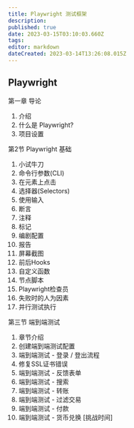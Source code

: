 ```yaml
---
title: Playwright 测试框架
description: 
published: true
date: 2023-03-15T03:10:03.660Z
tags: 
editor: markdown
dateCreated: 2023-03-14T13:26:08.015Z
---
```


## Playwright 

第一章 导论
1. 介绍
2. 什么是 Playwright?
3. 项目设置

第2节 Playwright 基础
1. 小试牛刀
2. 命令行参数(CLI)
3. 在元素上点击
4. 选择器(Selectors)
5. 使用输入
6. 断言
7. 注释
8. 标记
9. 编剧配置
10. 报告
11. 屏幕截图
12. 前后Hooks
13. 自定义函数
14. 节点脚本
15. Playwright检查员
16. 失败时的人为因素
17. 并行测试执行

第三节 端到端测试

1. 章节介绍
2. 创建端到端测试配置
3. 端到端测试 - 登录 / 登出流程
4. 修复SSL证书错误
5. 端到端测试 - 反馈表单
6. 端到端测试 - 搜索
7. 端到端测试 - 转账
8. 端到端测试 - 过滤交易
9. 端到端测试 - 付款
10. 端到端测试 - 货币兑换 [挑战时间]

